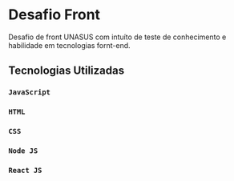 # Desafio Front

Desafio de front UNASUS com intuíto de teste de conhecimento e habilidade em tecnologias fornt-end.

## Tecnologias Utilizadas

### `JavaScript`
### `HTML`
### `CSS`
### `Node JS`
### `React JS`
